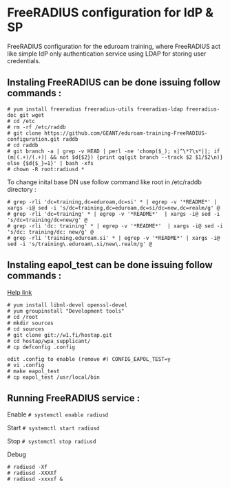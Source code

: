 # FreeRADIUS configuration for IdP & SP
FreeRADIUS configuration for the eduroam training, where FreeRADIUS act like simple IdP only authentication service using LDAP for storing user credentials. 

## Instaling FreeRADIUS can be done issuing follow commands : 
```
# yum install freeradius freeradius-utils freeradius-ldap freeradius-doc git wget
# cd /etc
# rm -rf /etc/raddb
# git clone https://github.com/GEANT/eduroam-training-FreeRADIUS-configuration.git raddb
# cd raddb
# git branch -a | grep -v HEAD | perl -ne 'chomp($_); s|^\*?\s*||; if (m|(.+)/(.+)| && not $d{$2}) {print qq(git branch --track $2 $1/$2\n)} else {$d{$_}=1}' | bash -xfs
# chown -R root:radiusd *	 
```
To change inital base DN use follow command like root in /etc/raddb directory :

```
# grep -rli 'dc=training,dc=eduroam,dc=si' * | egrep -v '*README*' | xargs -i@ sed -i 's/dc=training,dc=eduroam,dc=si/dc=new,dc=realm/g' @
# grep -rli 'dc=training' * | egrep -v '*README*'  | xargs -i@ sed -i 's/dc=training/dc=new/g' @
# grep -rli 'dc: training' * | egrep -v '*README*'  | xargs -i@ sed -i 's/dc: training/dc: new/g' @
# grep -rli 'training.eduroam.si' * | egrep -v '*README*' | xargs -i@ sed -i 's/training\.eduroam\.si/new\.realm/g' @
```

## Instaling eapol_test can be done issuing follow commands : 

[Help link](http://deployingradius.com/scripts/eapol_test/)

```
# yum install libnl-devel openssl-devel
# yum groupinstall "Development tools"
# cd /root
# mkdir sources
# cd sources
# git clone git://w1.fi/hostap.git
# cd hostap/wpa_supplicant/
# cp defconfig .config

edit .config to enable (remove #) CONFIG_EAPOL_TEST=y  
# vi .config
# make eapol_test
# cp eapol_test /usr/local/bin
```

## Running FreeRADIUS service :
Enable `# systemctl enable radiusd`

Start `# systemctl start radiusd`

Stop `# systemctl stop radiusd`

Debug
```
# radiusd -Xf
# radiusd -XXXXf
# radiusd -xxxxf &
``` 
